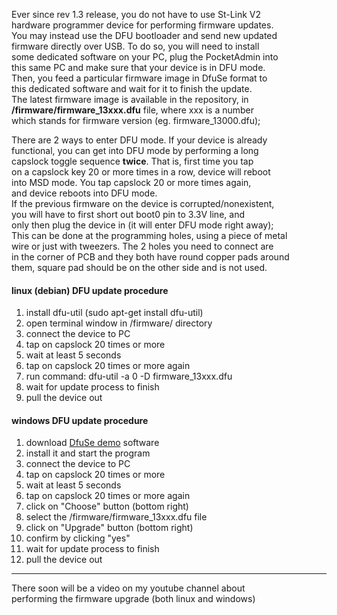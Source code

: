 Ever since rev 1.3 release, you do not have to use St-Link V2  
hardware programmer device for performing firmware updates.  
You may instead use the DFU bootloader and send new updated  
firmware directly over USB. To do so, you will need to install  
some dedicated software on your PC, plug the PocketAdmin into  
this same PC and make sure that your device is in DFU mode.  
Then, you feed a particular firmware image in DfuSe format to  
this dedicated software and wait for it to finish the update.  
The latest firmware image is available in the repository, in  
**/firmware/firmware_13xxx.dfu** file, where xxx is a number  
which stands for firmware version (eg. firmware_13000.dfu);  
  
There are 2 ways to enter DFU mode. If your device is already  
functional, you can get into DFU mode by performing a long  
capslock toggle sequence **twice**. That is, first time you tap  
on a capslock key 20 or more times in a row, device will reboot  
into MSD mode. You tap capslock 20 or more times again,  
and device reboots into DFU mode.  
If the previous firmware on the device is corrupted/nonexistent,  
you will have to first short out boot0 pin to 3.3V line, and  
only then plug the device in (it will enter DFU mode right away);  
This can be done at the programming holes, using a piece of metal  
wire or just with tweezers. The 2 holes you need to connect are  
in the corner of PCB and they both have round copper pads around  
them, square pad should be on the other side and is not used.  
  
#### linux (debian) DFU update procedure  
  
1. install dfu-util (sudo apt-get install dfu-util)  
2. open terminal window in /firmware/ directory  
3. connect the device to PC  
4. tap on capslock 20 times or more  
5. wait at least 5 seconds  
6. tap on capslock 20 times or more again  
7. run command: dfu-util -a 0 -D firmware_13xxx.dfu  
8. wait for update process to finish  
9. pull the device out  
  
#### windows DFU update procedure  
  
1. download [DfuSe demo](https://www.st.com/en/development-tools/stsw-stm32080.html) software  
2. install it and start the program  
3. connect the device to PC  
4. tap on capslock 20 times or more  
5. wait at least 5 seconds  
6. tap on capslock 20 times or more again  
7. click on "Choose" button (bottom right)  
8. select the /firmware/firmware_13xxx.dfu file  
9. click on "Upgrade" button (bottom right)  
10. confirm by clicking "yes"  
11. wait for update process to finish  
12. pull the device out  
  
---
  
There soon will be a video on my youtube channel about  
performing the firmware upgrade (both linux and windows)  
  